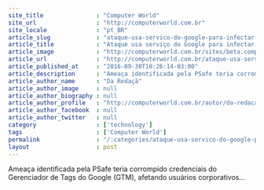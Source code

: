 ```yaml
---
site_title               : "Computer World"
site_url                 : "http://computerworld.com.br"
site_locale              : "pt_BR"
article_slug             : "ataque-usa-servico-do-google-para-infectar-empresas-no-brasil"
article_title            : "Ataque usa serviço do Google para infectar empresas no Brasil"
article_image            : "http://computerworld.com.br/sites/beta.computerworld.com.br/files/news_articles/hack_google_psafe.jpg"
article_url              : "http://computerworld.com.br/ataque-usa-servico-do-google-para-infectar-empresas-no-brasil"
article_published_at     : "2016-09-30T10:26:14-03:00"
article_description      : "Ameaça identificada pela PSafe teria corrompido credenciais do Gerenciador de Tags do Google (GTM), afetando usuários corporativos..."
article_author_name      : "Da Redaçã"
article_author_image     : null
article_author_biography : null
article_author_profile   : "http://computerworld.com.br/autor/da-redacao"
article_author_facebook  : null
article_author_twitter   : null
category                 : ['technology']
tags                     : ['Computer World']
permalink                : "/:categories/ataque-usa-servico-do-google-para-infectar-empresas-no-brasil/"
layout                   : post
---
```


Ameaça identificada pela PSafe teria corrompido credenciais do Gerenciador de Tags do Google (GTM), afetando usuários corporativos...
